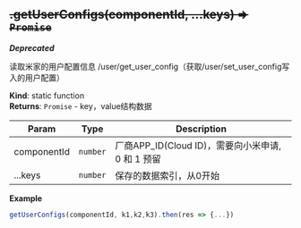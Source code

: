 <a name="module_miot/service/storage.getUserConfigs"></a>

## ~~.getUserConfigs(componentId, ...keys) ⇒ <code>Promise</code>~~
***Deprecated***

读取米家的用户配置信息 /user/get_user_config（获取/user/set_user_config写入的用户配置）

**Kind**: static function  
**Returns**: <code>Promise</code> - key，value结构数据  

| Param | Type | Description |
| --- | --- | --- |
| componentId | <code>number</code> | 厂商APP_ID(Cloud ID)，需要向小米申请, 0 和 1 预留 |
| ...keys | <code>number</code> | 保存的数据索引，从0开始 |

**Example**  
```js
getUserConfigs(componentId, k1,k2,k3).then(res => {...})
```
